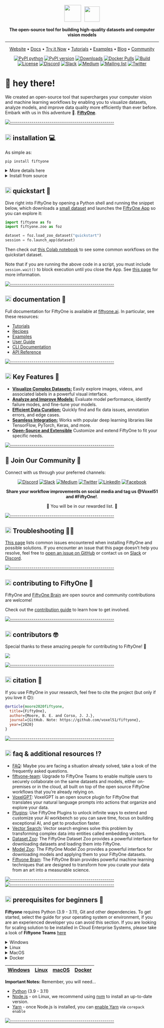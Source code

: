 <div align="center">
<p align="center">

<!-- prettier-ignore -->
<img src="https://user-images.githubusercontent.com/25985824/106288517-2422e000-6216-11eb-871d-26ad2e7b1e59.png" height="55px"> &nbsp;
<img src="https://user-images.githubusercontent.com/25985824/106288518-24bb7680-6216-11eb-8f10-60052c519586.png" height="50px">

**The open-source tool for building high-quality datasets and computer vision
models**

---

<!-- prettier-ignore -->
<a href="https://voxel51.com/fiftyone">Website</a> •
<a href="https://voxel51.com/docs/fiftyone">Docs</a> •
<a href="https://colab.research.google.com/github/voxel51/fiftyone-examples/blob/master/examples/quickstart.ipynb">Try it Now</a> •
<a href="https://voxel51.com/docs/fiftyone/tutorials/index.html">Tutorials</a> •
<a href="https://github.com/voxel51/fiftyone-examples">Examples</a> •
<a href="https://voxel51.com/blog/">Blog</a> •
<a href="https://slack.voxel51.com">Community</a>

[![PyPI python](https://img.shields.io/pypi/pyversions/fiftyone)](https://pypi.org/project/fiftyone)
[![PyPI version](https://badge.fury.io/py/fiftyone.svg)](https://pypi.org/project/fiftyone)
[![Downloads](https://static.pepy.tech/badge/fiftyone)](https://pepy.tech/project/fiftyone)
[![Docker Pulls](https://badgen.net/docker/pulls/voxel51/fiftyone?icon=docker&label=pulls)](https://hub.docker.com/r/voxel51/fiftyone/)
[![Build](https://github.com/voxel51/fiftyone/workflows/Build/badge.svg?branch=develop&event=push)](https://github.com/voxel51/fiftyone/actions?query=workflow%3ABuild)
[![License](https://img.shields.io/badge/License-Apache%202.0-blue.svg)](LICENSE)
[![Discord](https://img.shields.io/badge/Discord-7289DA?logo=discord&logoColor=white)](https://discord.gg/fiftyone-community)
[![Slack](https://img.shields.io/badge/Slack-4A154B?logo=slack&logoColor=white)](https://slack.voxel51.com)
[![Medium](https://img.shields.io/badge/Medium-12100E?logo=medium&logoColor=white)](https://medium.com/voxel51)
[![Mailing list](http://bit.ly/2Md9rxM)](https://share.hsforms.com/1zpJ60ggaQtOoVeBqIZdaaA2ykyk)
[![Twitter](https://img.shields.io/twitter/follow/Voxel51?style=social)](https://twitter.com/voxel51)


</p>
</div>

# 👋 hey there!

We created an open-source tool that supercharges your computer vision and machine learning workflows by enabling you to visualize datasets, analyze models, and improve data quality more efficiently than ever before. Embark with us in this adventure 🤝. **[FiftyOne](https://fiftyone.ai)**.

[![-----------------------------------------------------](https://github.com/user-attachments/assets/a8cf754d-fa86-4b29-9c3e-4ad64cf5c3dd)]()

## <img src="https://user-images.githubusercontent.com/25985824/106288517-2422e000-6216-11eb-871d-26ad2e7b1e59.png" height="20px"> **installation** 💻

As simple as:

```shell
pip install fiftyone
```

<details>
<summary>More details here</summary>
**Fiftyone** requires Python (3.9 - 3.11), Git and other dependencies, see the [prerequisites section](#-prerequisites) if needed. We provide two ways for being installed. The first one is through PyPI, and the second is through a local installation. PyPI is the straight forward installation method if you are not looking for any changes in the source code, if you want to make changes to the source code, then a local installation is recommended.

We strongly recommend that you install FiftyOne in a
[virtual environment](https://voxel51.com/docs/fiftyone/getting_started/virtualenv.html)
to maintain a clean workspace. Refer to prerequisites if you want to learn how to create a new virtual environment in your machine.

Install from PyPI
Installing the library with pip is the easiest way to get started with fiftyone. You can install the latest stable version of FiftyOne via `pip`:


Consult the
[installation guide](https://voxel51.com/docs/fiftyone/getting_started/install.html)
for troubleshooting and other information about getting up-and-running with
FiftyOne.
</details>

<details>
<summary>Install from source</summary>

To install from source, you need to clone the repository and install the library using pip via editable mode. The instructions below are for macOS and Linux systems. Windows users may need
to make adjustments. If you are working in Google Colab, [skip to here](#source-installs-in-google-colab).

First, clone the repository:

```shell
git clone https://github.com/voxel51/fiftyone
cd fiftyone
```

Then run the install script:

```shell
# Mac or Linux
bash install.bash

# Windows
.\install.bat
```

**NOTE:** If you run into issues importing FiftyOne, you may need to add the
path to the cloned repository to your `PYTHONPATH`:

```shell
export PYTHONPATH=$PYTHONPATH:/path/to/fiftyone
```

**NOTE:** The install script adds to your `nvm` settings in your `~/.bashrc` or
`~/.bash_profile`, which is needed for installing and building the App

**NOTE:** When you pull in new changes to the App, you will need to rebuild it,
which you can do either by rerunning the install script or just running
`yarn build` in the `./app` directory.

### Upgrading your source installation

To upgrade an existing source installation to the bleeding edge, simply pull
the latest `develop` branch and rerun the install script:

```shell
git checkout develop
git pull
bash install.bash
```

### Developer installation

If you would like to
[contribute to FiftyOne](https://github.com/voxel51/fiftyone/blob/develop/CONTRIBUTING.md),
you should perform a developer installation using the `-d` flag of the install
script:

```shell
# Mac or Linux
bash install.bash -d

# Windows
.\install.bat -d
```

Although not required, developers typically prefer to configure their FiftyOne
installation to connect to a self-installed and managed instance of MongoDB,
which you can do by following
[these simple steps](https://docs.voxel51.com/user_guide/config.html#configuring-a-mongodb-connection).

### Source installs in Google Colab

You can install from source in
[Google Colab](https://colab.research.google.com) by running the following in a
cell and then **restarting the runtime**:

```shell
%%shell

git clone --depth 1 https://github.com/voxel51/fiftyone.git
cd fiftyone

# Mac or Linux
bash install.bash

# Windows
.\install.bat
```

### Generating documentation

See the
[docs guide](https://github.com/voxel51/fiftyone/blob/develop/docs/README.md)
for information on building and contributing to the documentation.

### Uninstallation

You can uninstall FiftyOne as follows:

```shell
pip uninstall fiftyone fiftyone-brain fiftyone-db
```


</details>

## <img src="https://user-images.githubusercontent.com/25985824/106288517-2422e000-6216-11eb-871d-26ad2e7b1e59.png" height="20px"> **quickstart** 🚀

Dive right into FiftyOne by opening a Python shell and running the snippet
below, which downloads a
[small dataset](https://voxel51.com/docs/fiftyone/user_guide/dataset_zoo/datasets.html#quickstart)
and launches the
[FiftyOne App](https://voxel51.com/docs/fiftyone/user_guide/app.html) so you
can explore it:

```py
import fiftyone as fo
import fiftyone.zoo as foz

dataset = foz.load_zoo_dataset("quickstart")
session = fo.launch_app(dataset)
```

Then check out
[this Colab notebook](https://colab.research.google.com/github/voxel51/fiftyone-examples/blob/master/examples/quickstart.ipynb)
to see some common workflows on the quickstart dataset.

Note that if you are running the above code in a script, you must include
`session.wait()` to block execution until you close the App. See
[this page](https://voxel51.com/docs/fiftyone/user_guide/app.html#creating-a-session)
for more information.

[![-----------------------------------------------------](https://github.com/user-attachments/assets/a8cf754d-fa86-4b29-9c3e-4ad64cf5c3dd)]()

<div id='-documentation'/>

## <img src="https://user-images.githubusercontent.com/25985824/106288517-2422e000-6216-11eb-871d-26ad2e7b1e59.png" height="20px"> documentation 🪪

Full documentation for FiftyOne is available at
[fiftyone.ai](https://fiftyone.ai). In particular, see these resources:

-   [Tutorials](https://voxel51.com/docs/fiftyone/tutorials/index.html)
-   [Recipes](https://voxel51.com/docs/fiftyone/recipes/index.html)
-   [Examples](https://github.com/voxel51/fiftyone-examples)
-   [User Guide](https://voxel51.com/docs/fiftyone/user_guide/index.html)
-   [CLI Documentation](https://voxel51.com/docs/fiftyone/cli/index.html)
-   [API Reference](https://voxel51.com/docs/fiftyone/api/fiftyone.html)

[![-----------------------------------------------------](https://github.com/user-attachments/assets/a8cf754d-fa86-4b29-9c3e-4ad64cf5c3dd)]()

## <img src="https://user-images.githubusercontent.com/25985824/106288517-2422e000-6216-11eb-871d-26ad2e7b1e59.png" height="20px"> **Key Features** 🔑

- **[Visualize Complex Datasets:](https://docs.voxel51.com/tutorials/index.html)** Easily explore images, videos, and associated labels in a powerful visual interface.
- **[Analyze and Improve Models:](https://docs.voxel51.com/tutorials/index.html)** Evaluate model performance, identify failure modes, and fine-tune your models.
- **[Efficient Data Curation:](https://docs.voxel51.com/tutorials/index.html)** Quickly find and fix data issues, annotation errors, and edge cases.
- **[Seamless Integration:](https://docs.voxel51.com/tutorials/index.html)** Works with popular deep learning libraries like TensorFlow, PyTorch, Keras, and more.
- **[Open-Source and Extensible](https://docs.voxel51.com/tutorials/index.html)** Customize and extend FiftyOne to fit your specific needs.

[![-----------------------------------------------------](https://github.com/user-attachments/assets/a8cf754d-fa86-4b29-9c3e-4ad64cf5c3dd)]()

## 🤝 **Join Our Community** 🤝

Connect with us through your preferred channels:

<div align="center">
<p align="center">
    
[![Discord](https://img.shields.io/badge/Discord-7289DA?logo=discord&logoColor=white)](https://discord.gg/fiftyone-community)
[![Slack](https://img.shields.io/badge/Slack-4A154B?logo=slack&logoColor=white)](https://slack.voxel51.com)
[![Medium](https://img.shields.io/badge/Medium-12100E?logo=medium&logoColor=white)](https://medium.com/voxel51)
[![Twitter](https://img.shields.io/badge/Twitter-1DA1F2?logo=twitter&logoColor=white)](https://twitter.com/voxel51)
[![LinkedIn](https://img.shields.io/badge/LinkedIn-0077B5?logo=linkedin&logoColor=white)](https://www.linkedin.com/company/voxel51)
[![Facebook](https://img.shields.io/badge/Facebook-1877F2?logo=facebook&logoColor=white)](https://www.facebook.com/voxel51)

**Share your workflow improvements on social media and tag us @Voxel51 and #FiftyOne!**. 

🎊 You will be in our rewarded list. 🎊

</p>
</div>

[![-----------------------------------------------------](https://github.com/user-attachments/assets/a8cf754d-fa86-4b29-9c3e-4ad64cf5c3dd)]()



## <img src="https://user-images.githubusercontent.com/25985824/106288517-2422e000-6216-11eb-871d-26ad2e7b1e59.png" height="20px"> Troubleshooting ⛓️‍💥

[This page](https://docs.voxel51.com/getting_started/troubleshooting.html) lists common issues encountered when installing FiftyOne and possible solutions. If you encounter an issue that this page doesn’t help you resolve, feel free to [open an issue on GitHub](https://github.com/voxel51/fiftyone/issues) or contact us on [Slack](https://slack.voxel51.com/) or [Discord](https://discord.gg/fiftyone-community).


[![-----------------------------------------------------](https://github.com/user-attachments/assets/a8cf754d-fa86-4b29-9c3e-4ad64cf5c3dd)]()


<div id='-contributing'/>

## <img src="https://user-images.githubusercontent.com/25985824/106288517-2422e000-6216-11eb-871d-26ad2e7b1e59.png" height="20px"> contributing to FiftyOne 🧡


FiftyOne and [FiftyOne Brain](https://github.com/voxel51/fiftyone-brain) are
open source and community contributions are welcome!

Check out the
[contribution guide](https://github.com/voxel51/fiftyone/blob/develop/CONTRIBUTING.md)
to learn how to get involved.


[![-----------------------------------------------------](https://github.com/user-attachments/assets/a8cf754d-fa86-4b29-9c3e-4ad64cf5c3dd)]()
<div id='-contributors'/>

## <img src="https://user-images.githubusercontent.com/25985824/106288517-2422e000-6216-11eb-871d-26ad2e7b1e59.png" height="20px"> contributors 🤓

Special thanks to these amazing people for contributing to FiftyOne! 🙌

<a href="https://github.com/voxel51/fiftyone/graphs/contributors">
  <img src="https://contrib.rocks/image?repo=voxel51/fiftyone" />
</a>

[![-----------------------------------------------------](https://github.com/user-attachments/assets/a8cf754d-fa86-4b29-9c3e-4ad64cf5c3dd)]()
<div id='-citation'/>

## <img src="https://user-images.githubusercontent.com/25985824/106288517-2422e000-6216-11eb-871d-26ad2e7b1e59.png" height="20px"> citation 📖

If you use FiftyOne in your research, feel free to cite the project (but only
if you love it 😊):

```bibtex
@article{moore2020fiftyone,
  title={FiftyOne},
  author={Moore, B. E. and Corso, J. J.},
  journal={GitHub. Note: https://github.com/voxel51/fiftyone},
  year={2020}
}
```

[![-----------------------------------------------------](https://github.com/user-attachments/assets/a8cf754d-fa86-4b29-9c3e-4ad64cf5c3dd)]()
<div id='-faq'/>

## <img src="https://user-images.githubusercontent.com/25985824/106288517-2422e000-6216-11eb-871d-26ad2e7b1e59.png" height="20px"> faq & additional resources ⁉️

- [FAQ](https://docs.voxel51.com/faq/index.html): Maybe you are facing a situation already solved, take a look of the frequently asked questions.
- [fiftyone-team](https://github.com/voxel51/fiftyone-teams): Upgrade to FiftyOne Teams to enable multiple users to securely collaborate on the same datasets and models, either on-premises or in the cloud, all built on top of the open source FiftyOne workflows that you’re already relying on.
- [VoxelGPT](https://github.com/voxel51/voxelgpt): VoxelGPT is an open source plugin for FiftyOne that translates your natural language prompts into actions that organize and explore your data.
- [Plugins](https://voxel51.com/plugins/): Use FiftyOne Plugins to unlock infinite ways to extend and customize your AI workbench so you can save time, focus on building exceptional AI, and get to production faster.
- [Vector Search](https://voxel51.com/blog/the-computer-vision-interface-for-vector-search/): Vector search engines solve this problem by transforming complex data into entities called embedding vectors.
- [Dataset Zoo](https://docs.voxel51.com/dataset_zoo/index.html): The FiftyOne Dataset Zoo provides a powerful interface for downloading datasets and loading them into FiftyOne.
- [Model Zoo](https://docs.voxel51.com/model_zoo/index.html): The FiftyOne Model Zoo provides a powerful interface for downloading models and applying them to your FiftyOne datasets.
- [Fiftyone Brain](https://docs.voxel51.com/brain.html): The FiftyOne Brain provides powerful machine learning techniques that are designed to transform how you curate your data from an art into a measurable science.


[![-----------------------------------------------------](https://github.com/user-attachments/assets/a8cf754d-fa86-4b29-9c3e-4ad64cf5c3dd)]()
[![-----------------------------------------------------](https://github.com/user-attachments/assets/a8cf754d-fa86-4b29-9c3e-4ad64cf5c3dd)]()

<div id='-prerequisites'/>

## <img src="https://user-images.githubusercontent.com/25985824/106288517-2422e000-6216-11eb-871d-26ad2e7b1e59.png" height="20px"> prerequisites for beginners 🧸

**Fiftyone** requires Python (3.9 - 3.11), Git and other dependencies. To get started, select the guide for your operating system or environment, if you are an experienced developer you can avoid this section. If you are looking for scaling solution to be installed in Cloud Enterprise Systems, please take a look of **Fiftyone Teams** [here](https://voxel51.com/book-a-demo/)

<details>
<summary>Windows</summary>

<div id='-prerequisites_windows'/>

### 1. Install Python and Git

#### 1.1 Install Python

**Note:** ⚠️ The version of Python that is available in the Microsoft Store is **not recommended**. 

Download a Python installer from [python.org](https://www.python.org/downloads/). Choose Python **3.9**, **3.10**, or **3.11** and make sure to pick a **64-bit** version. For example, this [Python 3.10.11 installer](https://www.python.org/ftp/python/3.10.11/python-3.10.11-amd64.exe).
Double-click on the installer to run it, and follow the steps in the installer.
  - **Check the box to add Python to your PATH**, and to install py.
  - At the end of the installer, there is an option to **disable the PATH length limit**. It is recommended to click this.

#### 1.2 Install Git

Download Git from [this link](https://git-scm.com/download/win).
Double-click on the installer to run it, and follow the steps in the installer.

### 2. Install Microsoft Visual C++ Redistributable and FFMPEG (Optional)

Download [Microsoft Visual C++ Redistributable](https://learn.microsoft.com/en-us/cpp/windows/latest-supported-vc-redist).
Double-click on the installer to run it, and follow the steps in the installer.

#### Install FFMPEG

Download FFMPEG binary from [here](https://ffmpeg.org/download.html).
Set FFMPEG's path (e.g., C:\ffmpeg\bin) to the PATH environmental variable on Windows.

### 3. Create a Virtual Environment

- Press `Win + R`. type `cmd`, and press `Enter`. Alternatively, search **Command Prompt** in the Start Menu.
- Navigate to your project. ` cd C:\path\to\your\project`
- Create the environment `python -m venv fiftyone_env`
- Activate the environment typing this in the command line window `fiftyone_env\Scripts\activate`
- After activation, your command prompt should change and show the name of the virtual environment `(fiftyon_env) C:\path\to\your\project`
- Now you are ready to install **Fiftyone** and all the requirements/packages/dependencies. Go to [Installation](#-installation) section in this Readme file.
- Once you want to deactivate your environment, just type `deactivate`

</details>

<details>
<summary>Linux</summary>

<div id='-prerequisites_linux'/>

### 1. Install Python and Git

You may need to install some additional libraries on Ubuntu Linux. These steps work on a clean install of Ubuntu Desktop 20.04, and should also work on Ubuntu 22.04 and 20.10, and on Ubuntu Server.

```shell
sudo apt-get update
sudo apt-get upgrade
sudo apt-get install python3-venv build-essential python3-dev git-all libgl1-mesa-dev ffmpeg
```

- On Linux, you will need at least the `openssl` and `libcurl` packages. 
- On Debian-based distributions, you will need to install `libcurl4` or`libcurl3` instead of `libcurl`, depending on the age of your distribution.

  For example:

```shell
# Ubuntu
sudo apt install libcurl4 openssl

# Fedora
sudo dnf install libcurl openssl
```
### 2. Create and activate the Virtual Environment

```shell
python3 -m venv fiftyone_env
source fiftyone_env/bin/activate
```

Now you are ready to install **Fiftyone** and all the requirements/packages/dependencies. Go to [Installation](#-installation) section in this Readme file.

</details>

<details>
<summary>MacOS</summary>

<div id='-prerequisites_macos'/>

### 1. Install Xcode Command Line Tools

```shell
xcode-select --install
```
### 2.  Install Homebrew
```shell
/bin/bash -c "$(curl -fsSL https://raw.githubusercontent.com/Homebrew/install/HEAD/install.sh)"
```
After you install it, follow the instructions from the Homebrew installation to set it up.

### 3. Install Python and dependencies

```shell
brew install python@3.9
brew install protobuf

#optional but recommendeded
brew install ffmpeg
```
### 4. Create and activate the Virtual Environment

```shell
python3 -m venv fiftyone_env
source fiftyone_env/bin/activate
```

Now you are ready to install **Fiftyone** and all the requirements/packages/dependencies. Go to [Installation](#-installation) section in this Readme file.


</details>

<details>
<summary>Docker</summary>

<div id='-prerequisites_docker'/>

Refer to
[these instructions](https://voxel51.com/docs/fiftyone/environments/index.html#docker)
to see how to build and run Docker images containing source or release builds
of FiftyOne.


</details>

<div align="center">
<p align="center">

| [Windows](#-prerequisites_windows) | [Linux](#-prerequisites_linux) | [macOS](#-prerequisites_macos) | [Docker](#-prerequisites_docker) | 
| ----------------------------------------------------------------------------- | --------------------------------------------------------------------------- | ------------------------------------------------------------------------- | ---------------------------------------------------------------------------------------- | 

</p>
</div>

**Important Notes:** Remember, you will need...

-   [Python](https://www.python.org) (3.9 - 3.11)
-   [Node.js](https://nodejs.org) - on Linux, we recommend using
    [nvm](https://github.com/nvm-sh/nvm) to install an up-to-date version.
-   [Yarn](https://yarnpkg.com) - once Node.js is installed, you can
    [enable Yarn](https://yarnpkg.com/getting-started/install) via
    `corepack enable`

[![-----------------------------------------------------](https://github.com/user-attachments/assets/a8cf754d-fa86-4b29-9c3e-4ad64cf5c3dd)]()




